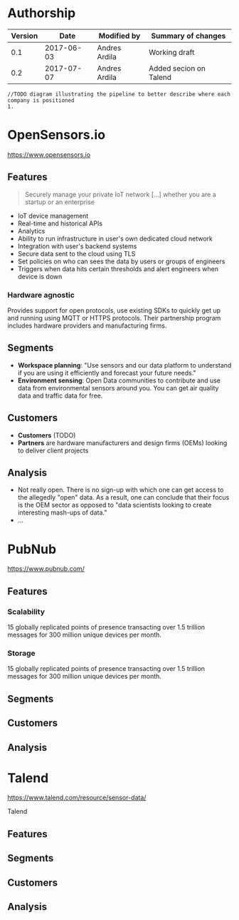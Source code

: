 # Authorship

|Version|Date|Modified by|Summary of changes|
|-------|----|-----------|------------------|
|  0.1  | 2017-06-03 | Andres Ardila | Working draft |
|  0.2  | 2017-07-07 | Andres Ardila | Added secion on Talend |


```
//TODO diagram illustrating the pipeline to better describe where each company is positioned
1.
```

# OpenSensors.io

https://www.opensensors.io

## Features

> Securely manage your private IoT network [...] whether you are a startup or an enterprise

* IoT device management
* Real-time and historical APIs
* Analytics
* Ability to run infrastructure in user's own dedicated cloud network
* Integration with user's backend systems
* Secure data sent to the cloud using TLS
* Set policies on who can sees the data by users or groups of engineers
* Triggers when data hits certain thresholds and alert engineers when device is down

### Hardware agnostic
Provides support for open protocols, use existing SDKs to quickly get up and running using MQTT or HTTPS protocols. Their partnership program includes hardware providers and manufacturing firms.

## Segments
* **Workspace planning**:  "Use sensors and our data platform to understand if you are using it efficiently and forecast your future needs."
* **Environment sensing**: Open Data communities to contribute and use data from environmental sensors around you. You can get air quality data and traffic data for free.

## Customers
* **Customers** (TODO)
* **Partners** are hardware manufacturers and design firms (OEMs) looking to deliver client projects

## Analysis
* Not really open. There is no sign-up with which one can get access to the allegedly "open" data. As a result, one can conclude that their focus is the OEM sector as opposed to "data scientists looking to create interesting mash-ups of data."
* ...


# PubNub

https://www.pubnub.com/

## Features
### Scalability
15 globally replicated points of presence transacting over 1.5 trillion messages for 300 million unique devices per month.
### Storage
15 globally replicated points of presence transacting over 1.5 trillion messages for 300 million unique devices per month.
## Segments
## Customers
## Analysis


# Talend

https://www.talend.com/resource/sensor-data/

Talend 

## Features
## Segments
## Customers
## Analysis
